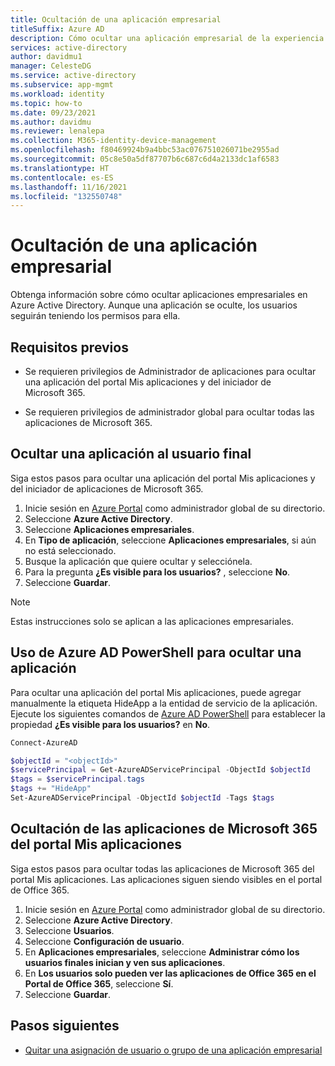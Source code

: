 ```yaml
---
title: Ocultación de una aplicación empresarial
titleSuffix: Azure AD
description: Cómo ocultar una aplicación empresarial de la experiencia del usuario en los portales de acceso de Azure Active Directory o los iniciadores de Microsoft 365.
services: active-directory
author: davidmu1
manager: CelesteDG
ms.service: active-directory
ms.subservice: app-mgmt
ms.workload: identity
ms.topic: how-to
ms.date: 09/23/2021
ms.author: davidmu
ms.reviewer: lenalepa
ms.collection: M365-identity-device-management
ms.openlocfilehash: f80469924b9a4bbc53ac076751026071be2955ad
ms.sourcegitcommit: 05c8e50a5df87707b6c687c6d4a2133dc1af6583
ms.translationtype: HT
ms.contentlocale: es-ES
ms.lasthandoff: 11/16/2021
ms.locfileid: "132550748"
---
```

# <a name="hide-an-enterprise-application"></a>Ocultación de una aplicación empresarial

Obtenga información sobre cómo ocultar aplicaciones empresariales en Azure Active Directory. Aunque una aplicación se oculte, los usuarios seguirán teniendo los permisos para ella.

## <a name="prerequisites"></a>Requisitos previos

- Se requieren privilegios de Administrador de aplicaciones para ocultar una aplicación del portal Mis aplicaciones y del iniciador de Microsoft 365.

- Se requieren privilegios de administrador global para ocultar todas las aplicaciones de Microsoft 365.

## <a name="hide-an-application-from-the-end-user"></a>Ocultar una aplicación al usuario final

Siga estos pasos para ocultar una aplicación del portal Mis aplicaciones y del iniciador de aplicaciones de Microsoft 365.

1. Inicie sesión en [Azure Portal](https://portal.azure.com) como administrador global de su directorio.
1. Seleccione **Azure Active Directory**.
1. Seleccione **Aplicaciones empresariales**.
1. En **Tipo de aplicación**, seleccione **Aplicaciones empresariales**, si aún no está seleccionado.
1. Busque la aplicación que quiere ocultar y selecciónela.
1. Para la pregunta **¿Es visible para los usuarios?** , seleccione **No**.
1. Seleccione **Guardar**.

> [!NOTE]
> Estas instrucciones solo se aplican a las aplicaciones empresariales.

## <a name="use-azure-ad-powershell-to-hide-an-application"></a>Uso de Azure AD PowerShell para ocultar una aplicación

Para ocultar una aplicación del portal Mis aplicaciones, puede agregar manualmente la etiqueta HideApp a la entidad de servicio de la aplicación. Ejecute los siguientes comandos de [Azure AD PowerShell](/powershell/module/azuread/#service_principals) para establecer la propiedad **¿Es visible para los usuarios?** en **No**.

```PowerShell
Connect-AzureAD

$objectId = "<objectId>"
$servicePrincipal = Get-AzureADServicePrincipal -ObjectId $objectId
$tags = $servicePrincipal.tags
$tags += "HideApp"
Set-AzureADServicePrincipal -ObjectId $objectId -Tags $tags
```

## <a name="hide-microsoft-365-applications-from-the-my-apps-portal"></a>Ocultación de las aplicaciones de Microsoft 365 del portal Mis aplicaciones

Siga estos pasos para ocultar todas las aplicaciones de Microsoft 365 del portal Mis aplicaciones. Las aplicaciones siguen siendo visibles en el portal de Office 365.

1. Inicie sesión en [Azure Portal](https://portal.azure.com) como administrador global de su directorio.
1. Seleccione **Azure Active Directory**.
1. Seleccione **Usuarios**.
1. Seleccione **Configuración de usuario**.
1. En **Aplicaciones empresariales**, seleccione **Administrar cómo los usuarios finales inician y ven sus aplicaciones**.
1. En **Los usuarios solo pueden ver las aplicaciones de Office 365 en el Portal de Office 365**, seleccione **Sí**.
1. Seleccione **Guardar**.

## <a name="next-steps"></a>Pasos siguientes

- [Quitar una asignación de usuario o grupo de una aplicación empresarial](./assign-user-or-group-access-portal.md)
